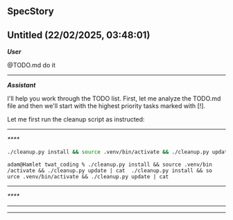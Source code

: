 ## SpecStory

## Untitled (22/02/2025, 03:48:01)

_**User**_

@TODO.md do it

---

_**Assistant**_

I'll help you work through the TODO list. First, let me analyze the TODO.md file and then we'll start with the highest priority tasks marked with [!].

Let me first run the cleanup script as instructed:

---

_****_

```bash
./cleanup.py install && source .venv/bin/activate && ./cleanup.py update | cat
```

```
adam@Hamlet twat_coding % ./cleanup.py install && source .venv/bin
/activate && ./cleanup.py update | cat  ./cleanup.py install && so
urce .venv/bin/activate && ./cleanup.py update | cat
```

---

_****_



---



---

